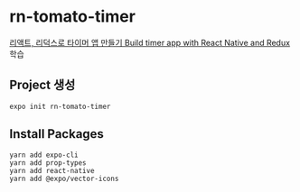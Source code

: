 # rn-tomato-timer

[리액트, 리덕스로 타이머 앱 만들기 Build timer app with React Native and Redux](https://www.youtube.com/playlist?list=PL7jH19IHhOLMKhZfOg7fj6gFX7Lbxpk7q) 학습

## Project 생성 
```shell script
expo init rn-tomato-timer
```

## Install Packages
```shell script
yarn add expo-cli
yarn add prop-types
yarn add react-native
yarn add @expo/vector-icons
```
